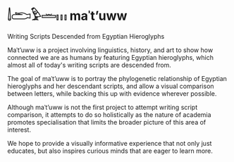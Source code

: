 # 𓌃𓂧𓅱𓏛𓏥 maˈtʼuww
Writing Scripts Descended from Egyptian Hieroglyphs

Maˈtʼuww is a project involving linguistics, history, and art to show how connected we are as humans by featuring Egyptian hieroglyphs, which almost all of today's writing scripts are descended from.

The goal of maˈtʼuww is to portray the phylogenetic relationship of Egyptian hieroglyphs and her descendant scripts, and allow a visual comparison between letters, while backing this up with evidence wherever possible.

Although maˈtʼuww is not the first project to attempt writing script comparison, it attempts to do so holistically as the nature of academia promotes specialisation that limits the broader picture of this area of interest.

We hope to provide a visually informative experience that not only just educates, but also inspires curious minds that are eager to learn more.
